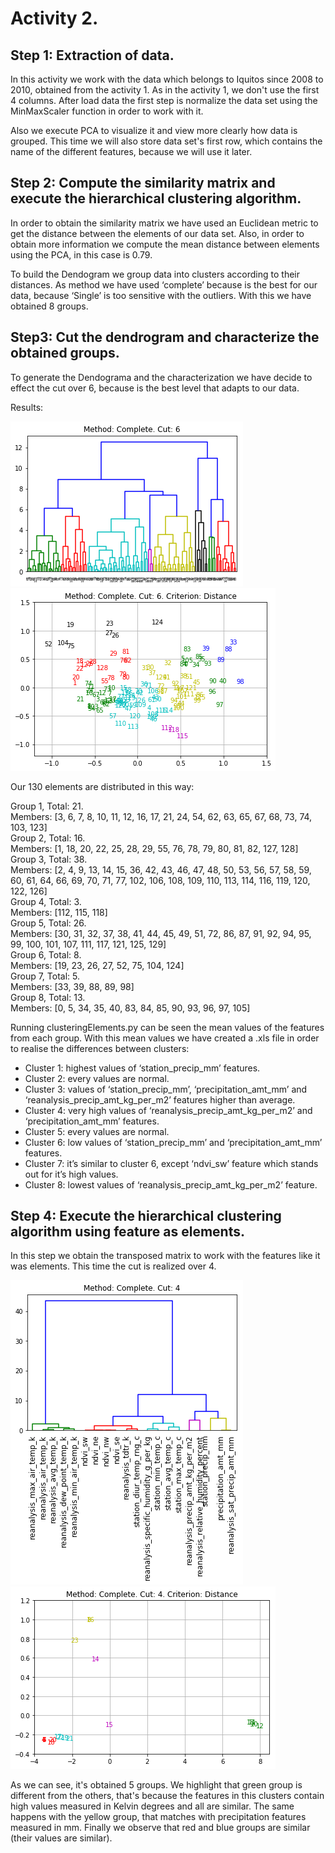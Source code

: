 # Activity 2.

## Step 1: Extraction of data.

In this activity we work with the data which belongs to Iquitos since 2008 to 2010, obtained from the activity 1. 
As in the activity 1, we don't use the first 4 columns. After load data the first step is normalize the data set using the MinMaxScaler 
function in order to work with it.  
  
Also we execute PCA to visualize it and view more clearly how data is grouped.
This time we will also store data set's first row, which contains the name of the different features, because we will use it later.

## Step 2: Compute the similarity matrix and execute the hierarchical clustering algorithm.

In order to obtain the similarity matrix we have used an Euclidean metric to get the distance between the elements of our data set. 
Also, in order to obtain more information we compute the mean distance between elements using the PCA, in this case is 0.79.  
  
To build the Dendogram we group data into clusters according to their distances. As  method we have used ‘complete’ because is the 
best for our data, because ‘Single’ is too sensitive with the outliers. With this we have obtained 8 groups. 

## Step3: Cut the dendrogram and characterize the obtained groups.

To generate the Dendograma and the characterization we have decide to effect the cut  over 6, because is the best level that adapts
to our data. 

Results:

![(Fig 1)](https://github.com/AdrianMoPe/Tecnicas-de-Aprendizaje-Automatico/blob/master/Activity_2/Images/Fig1.png)
![(Fig 2)](https://github.com/AdrianMoPe/Tecnicas-de-Aprendizaje-Automatico/blob/master/Activity_2/Images/Fig2.png)

Our 130 elements are distributed in this way:

Group 1, Total:  21.  
Members: [3, 6, 7, 8, 10, 11, 12, 16, 17, 21, 24, 54, 62, 63, 65, 67, 68, 73, 74, 103, 123]    
Group 2, Total:  16.  
Members: [1, 18, 20, 22, 25, 28, 29, 55, 76, 78, 79, 80, 81, 82, 127, 128]  
Group 3, Total:  38.  
Members: [2, 4, 9, 13, 14, 15, 36, 42, 43, 46, 47, 48, 50, 53, 56, 57, 58, 59, 60, 61, 64, 66, 69, 70, 71, 77, 102, 106, 108, 109, 
   110, 113, 114, 116, 119, 120, 122, 126]     
Group 4, Total:  3.  
Members: [112, 115, 118]  
Group 5, Total:  26.  
Members: [30, 31, 32, 37, 38, 41, 44, 45, 49, 51, 72, 86, 87, 91, 92, 94, 95, 99, 100, 101, 107, 111, 117, 121, 125, 129]  
Group 6, Total:  8.  
Members: [19, 23, 26, 27, 52, 75, 104, 124]  
Group 7, Total:  5.  
Members: [33, 39, 88, 89, 98]  
Group 8, Total:  13.  
Members: [0, 5, 34, 35, 40, 83, 84, 85, 90, 93, 96, 97, 105]    
   
Running clusteringElements.py can be seen the mean values of the features from each group. With this mean values we have created a .xls
file in order to realise the differences between clusters:

- Cluster 1: highest values of ‘station_precip_mm’ features.
- Cluster 2: every values are normal.
- Cluster 3: values of  ‘station_precip_mm’, ‘precipitation_amt_mm’ and ‘reanalysis_precip_amt_kg_per_m2’ features higher than average.
- Cluster 4: very high values of ‘reanalysis_precip_amt_kg_per_m2’ and ‘precipitation_amt_mm’ features.
- Cluster 5: every values are normal.
- Cluster 6: low values of ‘station_precip_mm’ and ‘precipitation_amt_mm’ features.
- Cluster 7:  it’s similar to cluster 6, except ‘ndvi_sw’ feature which stands out for it’s high values.
- Cluster 8: lowest values of ‘reanalysis_precip_amt_kg_per_m2’ feature.
   
## Step 4: Execute the hierarchical clustering algorithm using feature as elements.

In this step we obtain the transposed matrix to work with the features like it was elements. This time the cut is realized over 4.

![(Fig 3)](https://github.com/AdrianMoPe/Tecnicas-de-Aprendizaje-Automatico/blob/master/Activity_2/Images/Fig3.png)
![(Fig 4)](https://github.com/AdrianMoPe/Tecnicas-de-Aprendizaje-Automatico/blob/master/Activity_2/Images/Fig4.png)

As we can see, it's obtained 5 groups. We highlight that green group is different from the others, that's because the features in this
clusters contain high values measured in Kelvin degrees and all are similar. The same happens with the yellow group, that matches with 
precipitation features measured in mm. Finally we observe that red and blue groups are similar (their values are similar).

